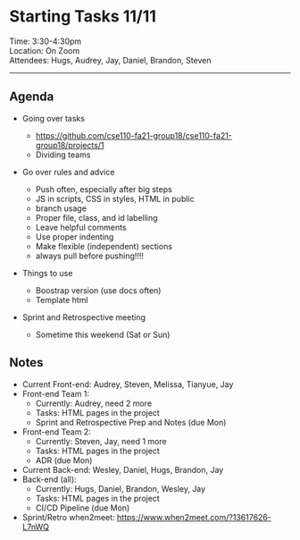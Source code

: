# Starting Tasks 11/11 
Time: 3:30-4:30pm  
Location: On Zoom  
Attendees: Hugs, Audrey, Jay, Daniel, Brandon, Steven

---  

## Agenda
- Going over tasks
  - https://github.com/cse110-fa21-group18/cse110-fa21-group18/projects/1
  - Dividing teams
- Go over rules and advice
  - Push often, especially after big steps
  - JS in scripts, CSS in styles, HTML in public
  - branch usage
  - Proper file, class, and id labelling
  - Leave helpful comments
  - Use proper indenting
  - Make flexible (independent) sections
  - always pull before pushing!!!!

- Things to use
  - Boostrap version (use docs often)
  - Template html
- Sprint and Retrospective meeting
  - Sometime this weekend (Sat or Sun)

## Notes
- Current Front-end: Audrey, Steven, Melissa, Tianyue, Jay
- Front-end Team 1:
  - Currently: Audrey, need 2 more
  - Tasks: HTML pages in the project
  - Sprint and Retrospective Prep and Notes (due Mon)
- Front-end Team 2:
  - Currently: Steven, Jay, need 1 more
  - Tasks: HTML pages in the project
  - ADR (due Mon)
- Current Back-end: Wesley, Daniel, Hugs, Brandon, Jay
- Back-end (all):
  - Currently: Hugs, Daniel, Brandon, Wesley, Jay
  - Tasks: HTML pages in the project
  - CI/CD Pipeline (due Mon)
- Sprint/Retro when2meet: https://www.when2meet.com/?13617626-L7nWQ